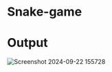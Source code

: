 # Snake-game

# Output
![Screenshot 2024-09-22 155728](https://github.com/user-attachments/assets/2adaaea3-f38f-4001-b407-4dad5255b018)
